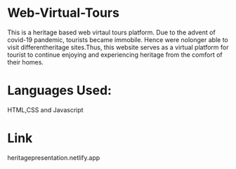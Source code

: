 # Web-Virtual-Tours

This is a heritage based web virtaul tours platform. Due to the advent of covid-19 pandemic, tourists became immobile. Hence were nolonger able to visit differentheritage sites.Thus, this website serves as a virtual platform for tourist to continue enjoying and experiencing heritage from the comfort of their homes.

# Languages Used:

HTML,CSS and Javascript

# Link

heritagepresentation.netlify.app

